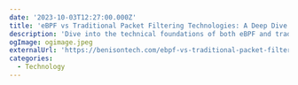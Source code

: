 ```yaml
---
date: '2023-10-03T12:27:00.000Z'
title: 'eBPF vs Traditional Packet Filtering Technologies: A Deep Dive'
description: 'Dive into the technical foundations of both eBPF and traditional packet filtering, their architectures, performance metrics, advanced features, and security aspects'
ogImage: ogimage.jpeg
externalUrl: 'https://benisontech.com/ebpf-vs-traditional-packet-filtering-technologies-a-deep-dive/'
categories:
  - Technology
---
```

